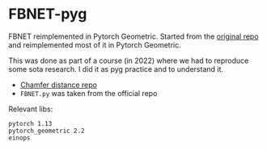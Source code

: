 # FBNET-pyg

FBNET reimplemented in Pytorch Geometric. Started from the [original repo](https://github.com/hikvision-research/3DVision/tree/main/PointCompletion/FBNet) and reimplemented most of it in Pytorch Geometric.

This was done as part of a course (in 2022) where we had to reproduce some sota research. I did it as pyg practice and to understand it.

- [Chamfer distance repo](https://github.com/ThibaultGROUEIX/ChamferDistancePytorch)
- `FBNET.py` was taken from the official repo

Relevant libs:
```
pytorch 1.13
pytorch_geometric 2.2
einops
```
